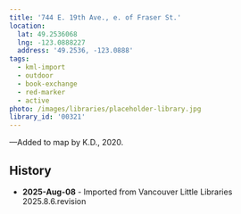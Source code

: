 ```yaml
---
title: '744 E. 19th Ave., e. of Fraser St.'
location:
  lat: 49.2536068
  lng: -123.0888227
  address: '49.2536, -123.0888'
tags:
  - kml-import
  - outdoor
  - book-exchange
  - red-marker
  - active
photo: /images/libraries/placeholder-library.jpg
library_id: '00321'
---
```

—Added to map by K.D., 2020.

## History
- **2025-Aug-08** - Imported from Vancouver Little Libraries 2025.8.6.revision

